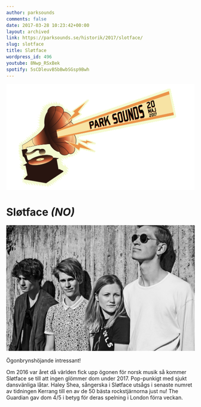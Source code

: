 ```yaml
---
author: parksounds
comments: false
date: 2017-03-28 10:23:42+00:00
layout: archived
link: https://parksounds.se/historik/2017/slotface/
slug: slotface
title: Sløtface
wordpress_id: 496
youtube: 8Nwp_RSxBek
spotify: 5sCDleuvB5bBwbSGsp9Bwh
---
```


<img src="/images/2017/logo-1.svg" alt="Park Sounds 2017">


# Sløtface _(NO)_


<img src="/images/2017/slotface.jpg">

Ögonbrynshöjande intressant!

Om 2016 var året då världen fick upp ögonen för norsk musik så kommer Sløtface se till att ingen glömmer dom under 2017. Pop-punkigt med sjukt dansvänliga låtar. Haley Shea, sångerska i Sløtface utsågs i senaste numret av tidningen Kerrang till en av de 50 bästa rockstjärnorna just nu! The Guardian gav dom 4/5 i betyg för deras spelning i London förra veckan.

